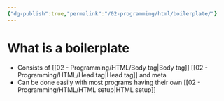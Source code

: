 ```yaml
---
{"dg-publish":true,"permalink":"/02-programming/html/boilerplate/"}
---
```


# What is a boilerplate
- Consists of [[02 - Programming/HTML/Body tag\|Body tag]] [[02 - Programming/HTML/Head tag\|Head tag]] and meta
- Can be done easily with most programs having their own [[02 - Programming/HTML/HTML setup\|HTML setup]]